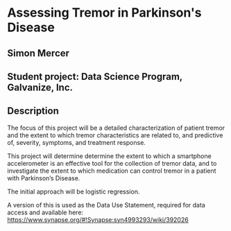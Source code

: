 # Assessing Tremor in Parkinson's Disease

## Simon Mercer

## Student project: Data Science Program, Galvanize, Inc.

## Description
The focus of this project will be a detailed characterization of patient tremor and the extent to which tremor characteristics are related to, and predictive of, severity, symptoms, and treatment response.

This project will determine determine the extent to which a smartphone accelerometer is an effective tool for the collection of tremor data, and to investigate the extent to which medication can control tremor in a patient with Parkinson’s Disease.

The initial approach will be logistic regression.

A version of this is used as the Data Use Statement, required for data access and available here: https://www.synapse.org/#!Synapse:syn4993293/wiki/392026
